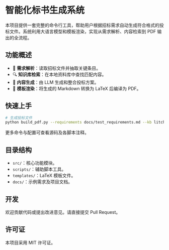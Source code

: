 # 智能化标书生成系统

本项目提供一套完整的命令行工具，帮助用户根据招标需求自动生成符合格式的投标文件。系统利用大语言模型和模板渲染，实现从需求解析、内容检索到 PDF 输出的全流程。

## 功能概述
- 📄 **需求解析**：读取招标文件并抽取关键条目。
- 🔍 **知识库检索**：在本地资料库中查找匹配内容。
- 📝 **内容生成**：由 LLM 生成和整合投标方案。
- 🧱 **模板渲染**：将生成的 Markdown 转换为 LaTeX 后编译为 PDF。

## 快速上手
```bash
# 生成投标文件
python build_pdf.py --requirements docs/test_requirements.md --kb litchi-smart-orchard-bid --out bid.pdf
```

更多命令与配置可查看源码及各脚本注释。

## 目录结构
- `src/`：核心功能模块。
- `scripts/`：辅助脚本工具。
- `templates/`：LaTeX 模板文件。
- `docs/`：示例需求及项目文档。

## 开发
欢迎贡献代码或提出改进意见。请直接提交 Pull Request。

## 许可证
本项目采用 MIT 许可证。
